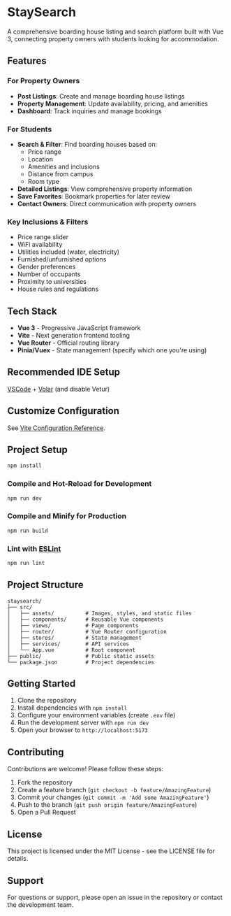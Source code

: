 # StaySearch

A comprehensive boarding house listing and search platform built with Vue 3, connecting property owners with students looking for accommodation.

## Features

### For Property Owners
- **Post Listings**: Create and manage boarding house listings
- **Property Management**: Update availability, pricing, and amenities
- **Dashboard**: Track inquiries and manage bookings

### For Students
- **Search & Filter**: Find boarding houses based on:
  - Price range
  - Location
  - Amenities and inclusions
  - Distance from campus
  - Room type
- **Detailed Listings**: View comprehensive property information
- **Save Favorites**: Bookmark properties for later review
- **Contact Owners**: Direct communication with property owners

### Key Inclusions & Filters
- Price range slider
- WiFi availability
- Utilities included (water, electricity)
- Furnished/unfurnished options
- Gender preferences
- Number of occupants
- Proximity to universities
- House rules and regulations

## Tech Stack

- **Vue 3** - Progressive JavaScript framework
- **Vite** - Next generation frontend tooling
- **Vue Router** - Official routing library
- **Pinia/Vuex** - State management (specify which one you're using)

## Recommended IDE Setup

[VSCode](https://code.visualstudio.com/) + [Volar](https://marketplace.visualstudio.com/items?itemName=Vue.volar) (and disable Vetur)

## Customize Configuration

See [Vite Configuration Reference](https://vitejs.dev/config/).

## Project Setup

```sh
npm install
```

### Compile and Hot-Reload for Development

```sh
npm run dev
```

### Compile and Minify for Production

```sh
npm run build
```

### Lint with [ESLint](https://eslint.org/)

```sh
npm run lint
```

## Project Structure

```
staysearch/
├── src/
│   ├── assets/          # Images, styles, and static files
│   ├── components/      # Reusable Vue components
│   ├── views/           # Page components
│   ├── router/          # Vue Router configuration
│   ├── stores/          # State management
│   ├── services/        # API services
│   └── App.vue          # Root component
├── public/              # Public static assets
└── package.json         # Project dependencies
```

## Getting Started

1. Clone the repository
2. Install dependencies with `npm install`
3. Configure your environment variables (create `.env` file)
4. Run the development server with `npm run dev`
5. Open your browser to `http://localhost:5173`

## Contributing

Contributions are welcome! Please follow these steps:

1. Fork the repository
2. Create a feature branch (`git checkout -b feature/AmazingFeature`)
3. Commit your changes (`git commit -m 'Add some AmazingFeature'`)
4. Push to the branch (`git push origin feature/AmazingFeature`)
5. Open a Pull Request

## License

This project is licensed under the MIT License - see the LICENSE file for details.

## Support

For questions or support, please open an issue in the repository or contact the development team.
